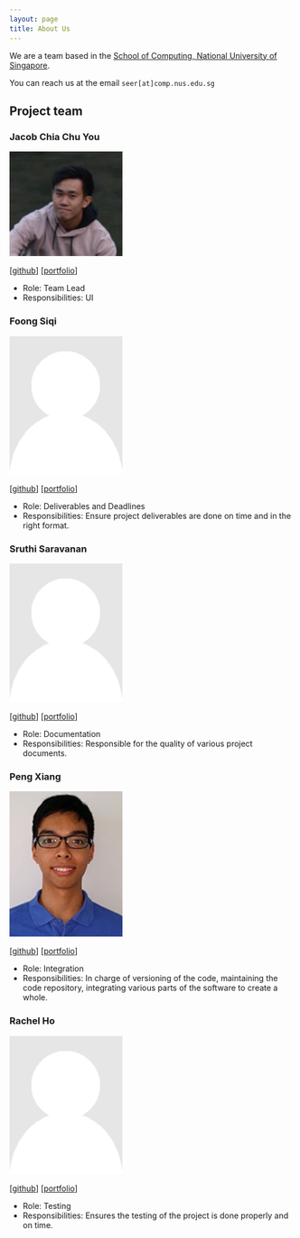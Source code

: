 ```yaml
---
layout: page
title: About Us
---
```


We are a team based in the [School of Computing, National University of Singapore](http://www.comp.nus.edu.sg).

You can reach us at the email `seer[at]comp.nus.edu.sg`

## Project team

### Jacob Chia Chu You

<img src="images/chuyouchia.png" width="200px">

[[github](http://github.com/chuyouchia)]
[[portfolio](team/chuyouchia.md)]

* Role: Team Lead
* Responsibilities: UI

### Foong Siqi

<img src="images/foongsq.png" width="200px">

[[github](http://github.com/foongsq)]
[[portfolio](team/foongsq.md)]

* Role: Deliverables and Deadlines
* Responsibilities: Ensure project deliverables are done on time and in the right format.

### Sruthi Saravanan

<img src="images/sruthisarav.png" width="200px">

[[github](http://github.com/Sruthisarav)]
[[portfolio](team/sruthisarav.md)]

* Role: Documentation
* Responsibilities: Responsible for the quality of various project documents.

### Peng Xiang

<img src="images/pengxiangg.png" width="200px">

[[github](http://https://github.com/pengxiangg)]
[[portfolio](team/pengxiangg.md)]

* Role: Integration
* Responsibilities: In charge of versioning of the code, maintaining the code repository, 
integrating various parts of the software to create a whole.

### Rachel Ho

<img src="images/rachelho.png" width="200px">

[[github](http://github.com/rachel170)]
[[portfolio](team/rachelho.md)]

* Role: Testing
* Responsibilities: Ensures the testing of the project is done properly and on time.